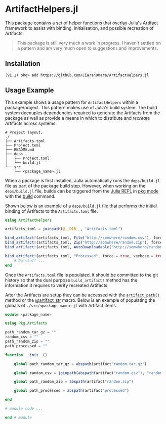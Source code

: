 # ArtifactHelpers.jl

This package contains a set of helper functions that overlay Julia's Artifact framework to assist with binding, initialisation, and possible recreation of Artifacts.

> This package is still very much a work in progress.
I haven't settled on a pattern and am very much open to suggestions and improvements.

## Installation
    (v1.1) pkg> add https://github.com/CiaranOMara/ArtifactHelpers.jl

## Usage Example
This example shows a usage pattern for `ArtifactHelpers` within a package/project.
This pattern makes use of Julia's build system.
The build system decouples dependencies required to generate the Artifacts from the package as well as provide a means in which to distribute and _recreate_ Artifacts across systems.

```
# Project layout.
./
├── Artifacts.toml
├── Project.toml
├── README.md
├── deps
│   ├── Project.toml
│   └── build.jl
└── src
    └── <package_name>.jl
```

When a package is first installed, Julia automatically runs the `deps/build.jl` file as part of the package build step.
However, when working on the `deps/build.jl` file, builds can be triggered from the [Julia REPL](https://docs.julialang.org/en/v1/manual/getting-started/) in [pkg mode](https://docs.julialang.org/en/v1/stdlib/Pkg/) with the [build](https://julialang.github.io/Pkg.jl/v1/creating-packages/#Adding-a-build-step-to-the-package-1) command.

Shown below is an example of a `deps/build.jl` file that performs the initial binding of Artifacts to the `Artifacts.toml` file.

```julia
using ArtifactHelpers

artifacts_toml = joinpath(@__DIR__, "Artifacts.toml")

bind_artifact!(artifacts_toml, File("http://somwhere/random.csv"), force = true, verbose = true)
bind_artifact!(artifacts_toml, Zip("http://somwhere/random.zip"), force = true, verbose = true)
bind_artifact!(artifacts_toml, AutoDownloadable("http://somwhere/random.tar.gz"), force = true, verbose = true)

bind_artifact!(artifacts_toml, "Processed", force = true, verbose = true) do path_artifact #Note: this will create an artifact that is ready for use.
    # Do stuff ...
end
```

Once the `Artifacts.toml` file is populated, it should be committed to the git history so that the dual purpose `build_artifact!` method has the information it requires to verify recreated Artifacts.

After the Artifacts are setup they can be accessed with the [`artifact_path()`](https://julialang.github.io/Pkg.jl/v1/api/#Pkg.Artifacts.artifact_path) method or the [@artifact_str](https://julialang.github.io/Pkg.jl/v1/api/#Pkg.Artifacts.@artifact_str) macro.
Below is an example of populating the globals of `./src/<package_name>.jl` with Artifact items.
```julia
module <package_name>

using Pkg.Artifacts

path_random_tar_gz = ""
random_csv = ""
path_random_zip = ""
path_processed = ""

function __init__()

    global path_random_tar_gz = abspath(artifact"random.tar.gz")

    global random_csv = joinpath(abspath(artifact"random.csv"), "random.csv")

    global path_random_zip = abspath(artifact"random.zip")

    global path_processed = abspath(artifact"processed")

end

# module code ...

end # module

```
